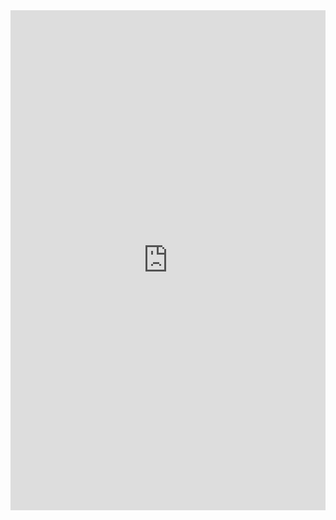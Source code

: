<iframe src="https://www.classmarker.com/online-test/start/?quiz=mvq59b81fab8e1af&iframe=1" frameborder="0" style="width:100%;max-width:700px;" height="800" />